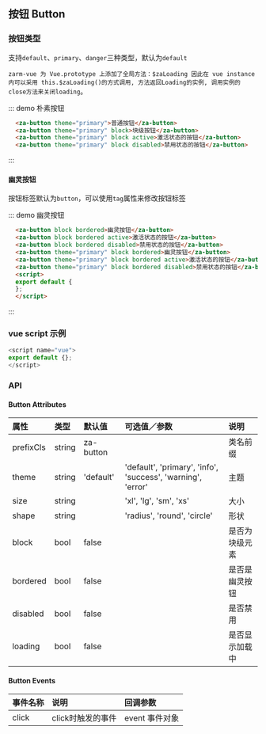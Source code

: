 ## 按钮 Button

### 按钮类型
支持`default`、`primary`、`danger`三种类型，默认为`default`

`zarm-vue 为 Vue.prototype 上添加了全局方法：$zaLoading 因此在 vue instance 内可以采用
this.$zaLoading()的方式调用, 方法返回Loading的实例, 调用实例的close方法来关闭loading`。

::: demo 朴素按钮
```html
  <za-button theme="primary">普通按钮</za-button>
  <za-button theme="primary" block>块级按钮</za-button>
  <za-button theme="primary" block active>激活状态的按钮</za-button>
  <za-button theme="primary" block disabled>禁用状态的按钮</za-button>
```
:::

#### 幽灵按钮
按钮标签默认为`button`，可以使用`tag`属性来修改按钮标签

::: demo 幽灵按钮
```html
  <za-button block bordered>幽灵按钮</za-button>
  <za-button block bordered active>激活状态的按钮</za-button>
  <za-button block bordered disabled>禁用状态的按钮</za-button>
  <za-button theme="primary" block bordered>幽灵按钮</za-button>
  <za-button theme="primary" block bordered active>激活状态的按钮</za-button>
  <za-button theme="primary" block bordered disabled>禁用状态的按钮</za-button>
  <script>
  export default {
  };
  </script>
```
:::

### vue script 示例
```javascript
<script name="vue">
export default {};
</script>
```

### API

#### Button Attributes

| 属性 | 类型 | 默认值 | 可选值／参数 | 说明 |
| :--- | :--- | :--- | :--- | :--- |
| prefixCls | string | za-button | | 类名前缀 |
| theme | string | 'default' | 'default', 'primary', 'info', 'success', 'warning', 'error' | 主题 |
| size | string | | 'xl', 'lg', 'sm', 'xs' | 大小 |
| shape | string | | 'radius', 'round', 'circle' | 形状 |
| block | bool | false | | 是否为块级元素 |
| bordered | bool | false | | 是否是幽灵按钮 |
| disabled | bool | false | | 是否禁用 |
| loading | bool | false | | 是否显示加载中 |

#### Button Events

| 事件名称 | 说明 | 回调参数 |
| :--- | :--- | :--- |
| click | click时触发的事件 | event 事件对象 |